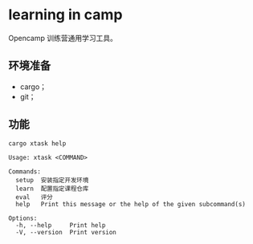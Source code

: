﻿# learning in camp

Opencamp 训练营通用学习工具。

## 环境准备

- cargo；
- git；

## 功能

```shell
cargo xtask help
```

```plaintext
Usage: xtask <COMMAND>

Commands:
  setup  安装指定开发环境
  learn  配置指定课程仓库
  eval   评分
  help   Print this message or the help of the given subcommand(s)

Options:
  -h, --help     Print help
  -V, --version  Print version
```
